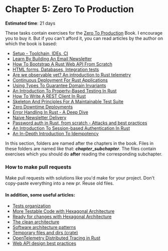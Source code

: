 Chapter 5: Zero To Production
================= 

__Estimated time__: 21 days

These tasks contain exercises for the [Zero To Production](https://www.zero2prod.com/index.html) Book.
I encourage you to buy it. But if you can't afford it, you can read articles by the author on which the book is based:

- [Setup - Toolchain, IDEs, CI](https://www.lpalmieri.com/posts/2020-06-06-zero-to-production-1-setup-toolchain-ides-ci/)
- [Learn By Building An Email Newsletter](https://www.lpalmieri.com/posts/2020-06-21-zero-to-production-2-learn-by-building-an-email-newsletter/)
- [How To Bootstrap A Rust Web API From Scratch](https://www.lpalmieri.com/posts/2020-08-09-zero-to-production-3-how-to-bootstrap-a-new-rust-web-api-from-scratch/)
- [HTML forms, Databases, Integration tests](https://www.lpalmieri.com/posts/2020-08-31-zero-to-production-3-5-html-forms-databases-integration-tests/)
- [Are we observable yet? An introduction to Rust telemetry](https://www.lpalmieri.com/posts/2020-09-27-zero-to-production-4-are-we-observable-yet/)
- [Continuous Deployment For Rust Applications](https://www.lpalmieri.com/posts/2020-11-01-zero-to-production-5-how-to-deploy-a-rust-application/)
- [Using Types To Guarantee Domain Invariants](https://www.lpalmieri.com/posts/2020-12-11-zero-to-production-6-domain-modelling/)
- [An Introduction To Property-Based Testing In Rust](https://www.lpalmieri.com/posts/an-introduction-to-property-based-testing-in-rust/)
- [How To Write A REST Client In Rust](https://www.lpalmieri.com/posts/how-to-write-a-rest-client-in-rust-with-reqwest-and-wiremock/)
- [Skeleton And Principles For A Maintainable Test Suite](https://www.lpalmieri.com/posts/skeleton-and-principles-for-a-maintainable-test-suite/)
- [Zero Downtime Deployments](https://www.lpalmieri.com/posts/zero-downtime-deployments/)
- [Error Handling In Rust - A Deep Dive](https://www.lpalmieri.com/posts/error-handling-rust/)
- [Naive Newsletter Delivery](https://www.lpalmieri.com/posts/naive-newsletter-delivery/)
- [Password auth in Rust, from scratch - Attacks and best practices](https://www.lpalmieri.com/posts/password-authentication-in-rust/)
- [An Introduction To Session-based Authentication In Rust](https://www.lpalmieri.com/posts/session-based-authentication-in-rust/)
- [An In-Depth Introduction To Idempotency](https://www.lpalmieri.com/posts/idempotency/)


In this section, folders are named after the chapters in the book. Files in these folders are named like that: 
***chapter*_*subchapter***. The 
files contain exercises which you should do **after** reading the corresponding subchapter.


### How to make pull requests

Make pull requests with solutions like you'd make for your project. Don't copy-paste everything into a new pr. Reuse old files.

#### In addition, some useful articles:
- [Tests organization](https://doc.rust-lang.org/book/ch11-03-test-organization.html)
- [More Testable Code with Hexagonal Architecture](https://m.youtube.com/watch?v=ujb_O6myknY)
- [Ready for changes with Hexagonal Architecture](https://netflixtechblog.com/ready-for-changes-with-hexagonal-architecture-b315ec967749)
- [The clean architecture](https://blog.cleancoder.com/uncle-bob/2012/08/13/the-clean-architecture.html)
- [Software architecture patterns](https://www.oreilly.com/library/view/software-architecture-patterns/9781491971437/ch01.html)
- [Temporary files and dirs (crate)](https://docs.rs/tempfile/latest/tempfile/)
- [OpenTelemetry Distributed Tracing in Rust](https://www.aspecto.io/blog/distributed-tracing-with-opentelemetry-rust)
- [Web API design best practices](https://learn.microsoft.com/en-us/azure/architecture/best-practices/api-design)
